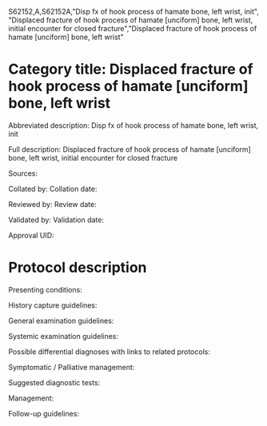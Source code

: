 S62152,A,S62152A,"Disp fx of hook process of hamate bone, left wrist, init", "Displaced fracture of hook process of hamate [unciform] bone, left wrist, initial encounter for closed fracture","Displaced fracture of hook process of hamate [unciform] bone, left wrist"
# Category title: Displaced fracture of hook process of hamate [unciform] bone, left wrist

Abbreviated description: Disp fx of hook process of hamate bone, left wrist, init

Full description: Displaced fracture of hook process of hamate [unciform] bone, left wrist, initial encounter for closed fracture

Sources:

Collated by:
Collation date:

Reviewed by:
Review date:

Validated by:
Validation date:

Approval UID:

# Protocol description

Presenting conditions:

History capture guidelines:

General examination guidelines:

Systemic examination guidelines:

Possible differential diagnoses with links to related protocols:

Symptomatic / Palliative management:

Suggested diagnostic tests:

Management:

Follow-up guidelines:
